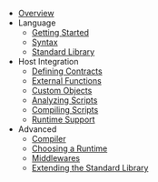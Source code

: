 - [Overview](README.md)
- Language
  - [Getting Started](language/getting-started.md)
  - [Syntax](language/syntax.md)
  - [Standard Library](language/standard-library.md)
- Host Integration
  - [Defining Contracts](host/contracts.md)
  - [External Functions](host/external-functions.md)
  - [Custom Objects](host/custom-objects.md)
  - [Analyzing Scripts](host/analyzer.md)
  - [Compiling Scripts](host/compiler.md)
  - [Runtime Support](host/runtime.md)
- Advanced
  - [Compiler](advanced/compiler.md)
  - [Choosing a Runtime](advanced/runtimes.md)
  - [Middlewares](advanced/middlewares.md)
  - [Extending the Standard Library](advanced/stdlib.md)
